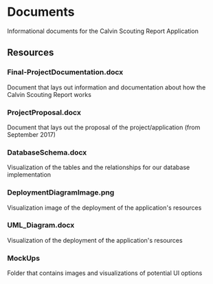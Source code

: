 # Documents
Informational documents for the Calvin Scouting Report Application

## Resources

### Final-ProjectDocumentation.docx
Document that lays out information and documentation about how the Calvin Scouting Report works

### ProjectProposal.docx
Document that lays out the proposal of the project/application (from September 2017)

### DatabaseSchema.docx
Visualization of the tables and the relationships for our database implementation

### DeploymentDiagramImage.png
Visualization image of the deployment of the application's resources

### UML_Diagram.docx
Visualization of the deployment of the application's resources

### MockUps
Folder that contains images and visualizations of potential UI options